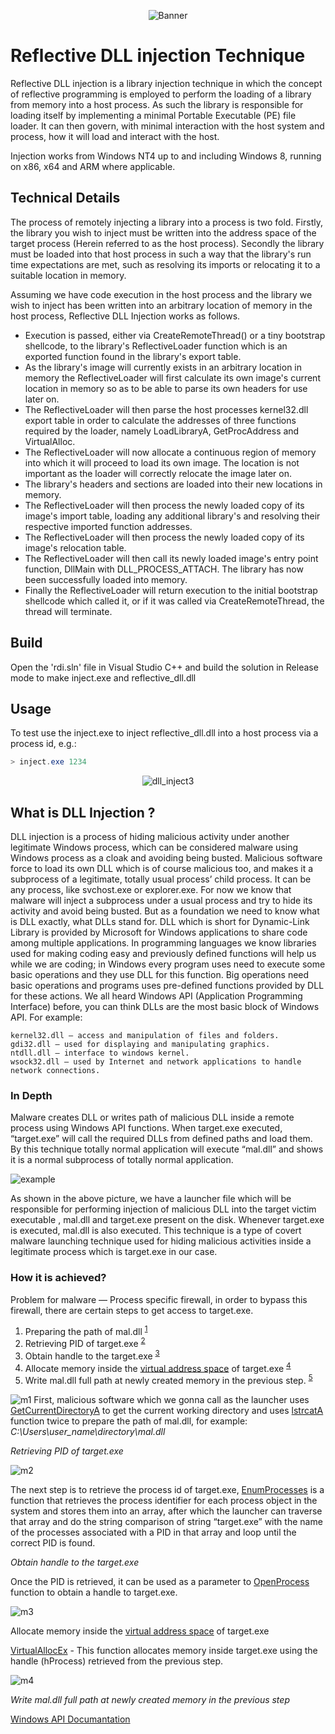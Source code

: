 <p align="center">
  <img src="img/dll_inject.jpg" alt="Banner" style="max-width: 100%;">
</p>

# Reflective DLL injection Technique

Reflective DLL injection is a library injection technique in which the concept of reflective programming is employed to perform the loading of a library from memory into a host process. As such the library is responsible for loading itself by implementing a minimal Portable Executable (PE) file loader. It can then govern, with minimal interaction with the host system and process, how it will load and interact with the host.

Injection works from Windows NT4 up to and including Windows 8, running on x86, x64 and ARM where applicable.

## Technical Details

The process of remotely injecting a library into a process is two fold. Firstly, the library you wish to inject must be written into the address space of the target process (Herein referred to as the host process). Secondly the library must be loaded into that host process in such a way that the library's run time expectations are met, such as resolving its imports or relocating it to a suitable location in memory.

Assuming we have code execution in the host process and the library we wish to inject has been written into an arbitrary location of memory in the host process, Reflective DLL Injection works as follows.

* Execution is passed, either via CreateRemoteThread() or a tiny bootstrap shellcode, to the library's ReflectiveLoader function which is an exported function found in the library's export table.
* As the library's image will currently exists in an arbitrary location in memory the ReflectiveLoader will first calculate its own image's current location in memory so as to be able to parse its own headers for use later on.
* The ReflectiveLoader will then parse the host processes kernel32.dll export table in order to calculate the addresses of three functions required by the loader, namely LoadLibraryA, GetProcAddress and VirtualAlloc.
* The ReflectiveLoader will now allocate a continuous region of memory into which it will proceed to load its own image. The location is not important as the loader will correctly relocate the image later on.
* The library's headers and sections are loaded into their new locations in memory.
* The ReflectiveLoader will then process the newly loaded copy of its image's import table, loading any additional library's and resolving their respective imported function addresses.
* The ReflectiveLoader will then process the newly loaded copy of its image's relocation table.
* The ReflectiveLoader will then call its newly loaded image's entry point function, DllMain with DLL_PROCESS_ATTACH. The library has now been successfully loaded into memory.
* Finally the ReflectiveLoader will return execution to the initial bootstrap shellcode which called it, or if it was called via CreateRemoteThread, the thread will terminate.

## Build

Open the 'rdi.sln' file in Visual Studio C++ and build the solution in Release mode to make inject.exe and reflective_dll.dll

## Usage


To test use the inject.exe to inject reflective_dll.dll into a host process via a process id, e.g.:

```powershell
> inject.exe 1234
```	

<p align="center">
  <img src="img/dll_inject3.jpg" alt="dll_inject3" style="max-width: 100%;">
</p>


## What is DLL Injection ?

DLL injection is a process of hiding malicious activity under another legitimate Windows process, which can be considered malware using Windows process as a cloak and avoiding being busted. Malicious software force to load its own DLL which is of course malicious too, and makes it a subprocess of a legitimate, totally usual process’ child process. It can be any process, like svchost.exe or explorer.exe.
For now we know that malware will inject a subprocess under a usual process and try to hide its activity and avoid being busted. But as a foundation we need to know what is DLL exactly, what DLLs stand for. DLL which is short for Dynamic-Link Library is provided by Microsoft for Windows applications to share code among multiple applications. In programming languages we know libraries used for making coding easy and previously defined functions will help us while we are coding; in Windows every program uses need to execute some basic operations and they use DLL for this function. Big operations need basic operations and programs uses pre-defined functions provided by DLL for these actions. We all heard Windows API (Application Programming Interface) before, you can think DLLs are the most basic block of Windows API. For example:

```
kernel32.dll — access and manipulation of files and folders.
gdi32.dll — used for displaying and manipulating graphics.
ntdll.dll — interface to windows kernel.
wsock32.dll — used by Internet and network applications to handle network connections.
```

### In Depth

Malware creates DLL or writes path of malicious DLL inside a remote process using Windows API functions. When target.exe executed, “target.exe” will call the required DLLs from defined paths and load them. By this technique totally normal application will execute “mal.dll” and shows it is a normal subprocess of totally normal application.


![example](img/pencil.png)

As shown in the above picture, we have a launcher file which will be responsible for performing injection of malicious DLL into the target victim executable , mal.dll and target.exe present on the disk. Whenever target.exe is executed, mal.dll is also executed. This technique is a type of covert malware launching technique used for hiding malicious activities inside a legitimate process which is target.exe in our case.

### How it is achieved?

Problem for malware — Process specific firewall, in order to bypass this firewall, there are certain steps to get access to target.exe.

1. Preparing the path of mal.dll <sup>[1](#ref1)</sup>
2. Retrieving PID of target.exe <sup>[2](#ref2)</sup>
3. Obtain handle to the target.exe <sup>[3](#ref3)</sup>
4. Allocate memory inside the [virtual address space](https://docs.microsoft.com/en-us/windows-hardware/drivers/gettingstarted/virtual-address-spaces) of target.exe <sup>[4](#ref4)</sup>
5. Write mal.dll full path at newly created memory in the previous step. <sup>[5](#ref5)</sup>

![m1](img/m1.png)
<a id="ref1"></a>
First, malicious software which we gonna call as the launcher uses [GetCurrentDirectoryA](https://docs.microsoft.com/en-us/windows/win32/api/winbase/nf-winbase-getcurrentdirectory) to get the current working directory and uses [lstrcatA](https://learn.microsoft.com/en-us/windows/win32/api/winbase/nf-winbase-lstrcata) function twice to prepare the path of mal.dll, for example: *C:\Users\user_name\directory\mal.dll*

*Retrieving PID of target.exe*


![m2](img/m2.png)
<a id="ref2"></a>

The next step is to retrieve the process id of target.exe, [EnumProcesses](https://docs.microsoft.com/en-us/windows/win32/api/psapi/nf-psapi-enumprocesses) is a function that retrieves the process identifier for each process object in the system and stores them into an array, after which the launcher can traverse that array and do the string comparison of string “target.exe” with the name of the processes associated with a PID in that array and loop until the correct PID is found.

*Obtain handle to the target.exe*

Once the PID is retrieved, it can be used as a parameter to [OpenProcess](https://docs.microsoft.com/en-us/windows/win32/api/processthreadsapi/nf-processthreadsapi-openprocess) function to obtain a handle to target.exe.


![m3](img/m3.png)
<a id="ref3"></a>

Allocate memory inside the [virtual address space](https://docs.microsoft.com/en-us/windows-hardware/drivers/gettingstarted/virtual-address-spaces) of target.exe

[VirtualAllocEx](https://docs.microsoft.com/en-us/windows/win32/api/memoryapi/nf-memoryapi-virtualallocex) - This function allocates memory inside target.exe using the handle (hProcess) retrieved from the previous step.

![m4](img/m4.png)
<a id="ref4"></a>

*Write mal.dll full path at newly created memory in the previous step*



[Windows API Documantation](https://learn.microsoft.com/en-us/windows/win32/api/)
